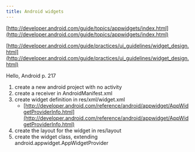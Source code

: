```yaml
---
title: Android widgets
---
```


[http://developer.android.com/guide/topics/appwidgets/index.html](http://developer.android.com/guide/topics/appwidgets/index.html)

[http://developer.android.com/guide/practices/ui_guidelines/widget_design.html](http://developer.android.com/guide/practices/ui_guidelines/widget_design.html)

Hello, Android p. 217

1. create a new android project with no activity
1. create a receiver in AndroidManifest.xml
1. create widget definition in res/xml/widget.xml
   - [http://developer.android.com/reference/android/appwidget/AppWidgetProviderInfo.html](http://developer.android.com/reference/android/appwidget/AppWidgetProviderInfo.html)
1. create the layout for the widget in res/layout
1. create the widget class, extending android.appwidget.AppWidgetProvider
